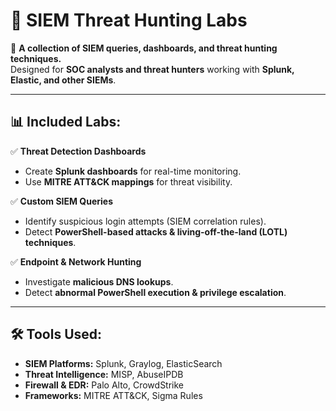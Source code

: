 # 🔎 SIEM Threat Hunting Labs  

📌 **A collection of SIEM queries, dashboards, and threat hunting techniques.**  
Designed for **SOC analysts and threat hunters** working with **Splunk, Elastic, and other SIEMs**.  

---

## 📊 Included Labs:
✅ **Threat Detection Dashboards**  
- Create **Splunk dashboards** for real-time monitoring.  
- Use **MITRE ATT&CK mappings** for threat visibility. 

✅ **Custom SIEM Queries**  
- Identify suspicious login attempts (SIEM correlation rules).  
- Detect **PowerShell-based attacks & living-off-the-land (LOTL) techniques**. 

✅ **Endpoint & Network Hunting**  
- Investigate **malicious DNS lookups**.  
- Detect **abnormal PowerShell execution & privilege escalation**.  

---

## 🛠 Tools Used:
- **SIEM Platforms:** Splunk, Graylog, ElasticSearch  
- **Threat Intelligence:** MISP, AbuseIPDB  
- **Firewall & EDR:** Palo Alto, CrowdStrike  
- **Frameworks:** MITRE ATT&CK, Sigma Rules  
